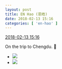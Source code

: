 ```yaml
---
layout: post
title: EN Hao (恩皓)
date: 2018-02-13 15:16
categories: [ 'en-hao' ]
---
```


<div class="weibo-info">
  <a href="https://weibo.com/6346318257/G2VDz1zQl">2018-02-13 15:16</a>
</div>

On the trip to Chengdu. :bullettrain_side:

<!-- more -->

<ul class="weibo-pic-list-1">
  <li class="weibo-pic">
    <a href="http://wx3.sinaimg.cn/mw690/006VuvhTgy1foeubbkv3tj30xr1901kx.jpg"><img src="http://wx3.sinaimg.cn/thumb150/006VuvhTgy1foeubbkv3tj30xr1901kx.jpg"/></a>
  </li>
  <li class="weibo-pic">
    <a href="http://wx4.sinaimg.cn/mw690/006VuvhTgy1foeubfrs7wj30o1190kf3.jpg"><img src="http://wx4.sinaimg.cn/thumb150/006VuvhTgy1foeubfrs7wj30o1190kf3.jpg"/></a>
  </li>
</ul>
